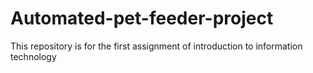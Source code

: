 # Automated-pet-feeder-project
This repository is for the first assignment of introduction to information technology
